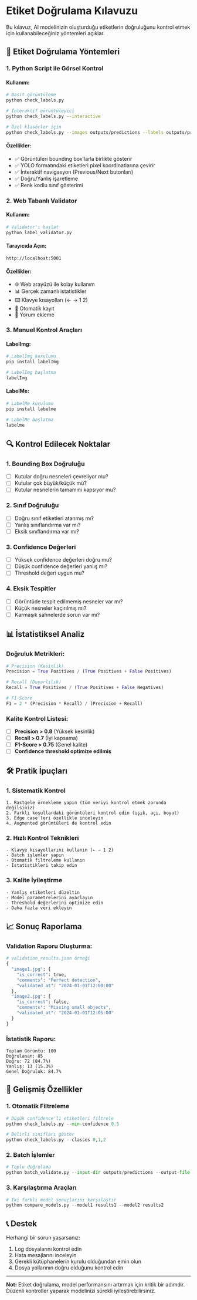 # Etiket Doğrulama Kılavuzu

Bu kılavuz, AI modelinizin oluşturduğu etiketlerin doğruluğunu kontrol etmek için kullanabileceğiniz yöntemleri açıklar.

## 🎯 Etiket Doğrulama Yöntemleri

### 1. **Python Script ile Görsel Kontrol**

#### Kullanım:
```bash
# Basit görüntüleme
python check_labels.py

# İnteraktif görüntüleyici
python check_labels.py --interactive

# Özel klasörler için
python check_labels.py --images outputs/predictions --labels outputs/predictions
```

#### Özellikler:
- ✅ Görüntüleri bounding box'larla birlikte gösterir
- ✅ YOLO formatındaki etiketleri pixel koordinatlarına çevirir
- ✅ İnteraktif navigasyon (Previous/Next butonları)
- ✅ Doğru/Yanlış işaretleme
- ✅ Renk kodlu sınıf gösterimi

### 2. **Web Tabanlı Validator**

#### Kullanım:
```bash
# Validator'ı başlat
python label_validator.py
```

#### Tarayıcıda Açın:
```
http://localhost:5001
```

#### Özellikler:
- 🌐 Web arayüzü ile kolay kullanım
- 📊 Gerçek zamanlı istatistikler
- ⌨️ Klavye kısayolları (← → 1 2)
- 💾 Otomatik kayıt
- 📝 Yorum ekleme

### 3. **Manuel Kontrol Araçları**

#### LabelImg:
```bash
# LabelImg kurulumu
pip install labelImg

# LabelImg başlatma
labelImg
```

#### LabelMe:
```bash
# LabelMe kurulumu
pip install labelme

# LabelMe başlatma
labelme
```

## 🔍 Kontrol Edilecek Noktalar

### 1. **Bounding Box Doğruluğu**
- [ ] Kutular doğru nesneleri çevreliyor mu?
- [ ] Kutular çok büyük/küçük mü?
- [ ] Kutular nesnelerin tamamını kapsıyor mu?

### 2. **Sınıf Doğruluğu**
- [ ] Doğru sınıf etiketleri atanmış mı?
- [ ] Yanlış sınıflandırma var mı?
- [ ] Eksik sınıflandırma var mı?

### 3. **Confidence Değerleri**
- [ ] Yüksek confidence değerleri doğru mu?
- [ ] Düşük confidence değerleri yanlış mı?
- [ ] Threshold değeri uygun mu?

### 4. **Eksik Tespitler**
- [ ] Görüntüde tespit edilmemiş nesneler var mı?
- [ ] Küçük nesneler kaçırılmış mı?
- [ ] Karmaşık sahnelerde sorun var mı?

## 📊 İstatistiksel Analiz

### Doğruluk Metrikleri:
```python
# Precision (Kesinlik)
Precision = True Positives / (True Positives + False Positives)

# Recall (Duyarlılık)
Recall = True Positives / (True Positives + False Negatives)

# F1-Score
F1 = 2 * (Precision * Recall) / (Precision + Recall)
```

### Kalite Kontrol Listesi:
- [ ] **Precision > 0.8** (Yüksek kesinlik)
- [ ] **Recall > 0.7** (İyi kapsama)
- [ ] **F1-Score > 0.75** (Genel kalite)
- [ ] **Confidence threshold optimize edilmiş**

## 🛠️ Pratik İpuçları

### 1. **Sistematik Kontrol**
```
1. Rastgele örnekleme yapın (tüm veriyi kontrol etmek zorunda değilsiniz)
2. Farklı koşullardaki görüntüleri kontrol edin (ışık, açı, boyut)
3. Edge case'leri özellikle inceleyin
4. Augmented görüntüleri de kontrol edin
```

### 2. **Hızlı Kontrol Teknikleri**
```
- Klavye kısayollarını kullanın (← → 1 2)
- Batch işlemler yapın
- Otomatik filtreleme kullanın
- İstatistikleri takip edin
```

### 3. **Kalite İyileştirme**
```
- Yanlış etiketleri düzeltin
- Model parametrelerini ayarlayın
- Threshold değerlerini optimize edin
- Daha fazla veri ekleyin
```

## 📈 Sonuç Raporlama

### Validation Raporu Oluşturma:
```python
# validation_results.json örneği
{
  "image1.jpg": {
    "is_correct": true,
    "comments": "Perfect detection",
    "validated_at": "2024-01-01T12:00:00"
  },
  "image2.jpg": {
    "is_correct": false,
    "comments": "Missing small objects",
    "validated_at": "2024-01-01T12:05:00"
  }
}
```

### İstatistik Raporu:
```
Toplam Görüntü: 100
Doğrulanan: 85
Doğru: 72 (84.7%)
Yanlış: 13 (15.3%)
Genel Doğruluk: 84.7%
```

## 🚀 Gelişmiş Özellikler

### 1. **Otomatik Filtreleme**
```python
# Düşük confidence'li etiketleri filtrele
python check_labels.py --min-confidence 0.5

# Belirli sınıfları göster
python check_labels.py --classes 0,1,2
```

### 2. **Batch İşlemler**
```python
# Toplu doğrulama
python batch_validate.py --input-dir outputs/predictions --output-file validation_report.csv
```

### 3. **Karşılaştırma Araçları**
```python
# İki farklı model sonuçlarını karşılaştır
python compare_models.py --model1 results1 --model2 results2
```

## 📞 Destek

Herhangi bir sorun yaşarsanız:
1. Log dosyalarını kontrol edin
2. Hata mesajlarını inceleyin
3. Gerekli kütüphanelerin kurulu olduğundan emin olun
4. Dosya yollarının doğru olduğunu kontrol edin

---

**Not:** Etiket doğrulama, model performansını artırmak için kritik bir adımdır. Düzenli kontroller yaparak modelinizi sürekli iyileştirebilirsiniz. 